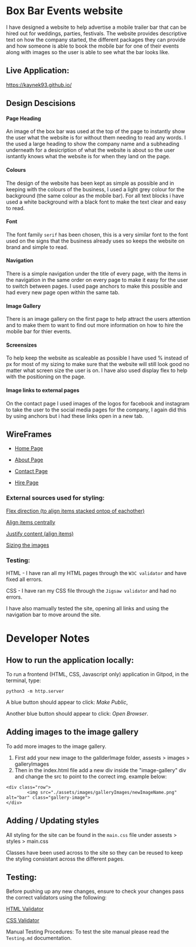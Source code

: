 # Box Bar Events website 
I have designed a website to help advertise a mobile trailer bar that can be hired out for weddings, parties, festivals. The website provides descriptive text on how the company started, the different packages they can provide and how someone is able to book the mobile bar for one of their events along with images so the user is able to see what the bar looks like. 

## Live Application:
https://kaynek93.github.io/

## Design Descisions 
#### Page Heading
An image of the box bar was used at the top of the page to instantly show the user what the website is for without them needing to read any words. I the used a large heading to show the company name and a subheading underneath for a desicription of what the website is about so the user isntantly knows what the website is for when they land on the page. 

#### Colours 
The design of the website has been kept as simple as possible and in keeping with the colours of the business, I used a light grey colour for the background (the same colour as the mobile bar). For all text blocks i have used a white background with a black font to make the text clear and easy to read. 

#### Font
The font family `serif` has been chosen, this is a very similar font to the font used on the signs that the business already uses so keeps the website on brand and simple to read.

#### Navigation 
There is a simple navigation under the title of every page, with the items in the navigation in the same order on every page to make it easy for the user to switch between pages. I used page anchors to make this possible and had every new page open within the same tab.

#### Image Gallery
There is an image gallery on the first page to help attract the users attention and to make them to want to find out more information on how to hire the mobile bar for thier events.

#### Screensizes
To help keep the website as scaleable as possible I have used % instead of px for most of my sizing to make sure that the website will still look good no matter what screen size the user is on. I have also used display flex to help with the positioning on the page.

#### Image links to external pages
On the contact page I used images of the logos for facebook and instagram to take the user to the social media pages for the company, I again did this by using anchors but i had these links open in a new tab. 

## WireFrames 
- [Home Page](metaData/wireFrames/Home.png)

- [About Page](metaData/wireFrames/About-us.png)

- [Contact Page](metaData/wireFrames/Contact-us.png)

- [Hire Page](metaData/wireFrames/Hire-us.png)

### External sources used for styling: 
[Flex direction (to align items stacked ontop of eachother)](https://www.w3schools.com/css/css3_flexbox_container.asp)

[Align items centrally](https://www.w3schools.com/cssref/css3_pr_align-items.php)

[Justify content (align items)](https://www.w3schools.com/cssref/css3_pr_justify-content.php)

[Sizing the images](https://www.w3schools.com/css/css_rwd_images.asp)

### Testing:
HTML - I have ran all my HTML pages through the `W3C
validator` and have fixed all errors. 

CSS - I have ran my CSS file through the `Jigsaw validator` and had no errors. 

I have also mamually tested the site, opening all links and using the navigation bar to move around the site.


# Developer Notes

## How to run the application locally:
To run a frontend (HTML, CSS, Javascript only) application in Gitpod, in the terminal, type:

`python3 -m http.server`

A blue button should appear to click: _Make Public_,

Another blue button should appear to click: _Open Browser_.

## Adding images to the image gallery 
To add more images to the image gallery.
1. First add your new image to the gallderImage folder, assests > images > galleryImages
2. Then in the index.html file add a new div inside the "image-gallery" div and change the src to point to the correct img. example below:

```
<div class="row">
        <img src="./assets/images/galleryImages/newImageName.png" alt="bar" class="gallery-image">
</div>
```

## Adding / Updating styles
All styling for the site can be found in the `main.css` file under assests > styles > main.css

Classes have been used across to the site so they can be reused to keep the styling consistant across the different pages. 

## Testing:
Before pushing up any new changes, ensure to check your changes pass the correct validators using the following: 

[HTML Validator](https://validator.w3.org/)

[CSS Validator](https://jigsaw.w3.org/css-validator/)

Manual Testing Procedures: To test the site manual please read the `Testing.md` documentation.
 